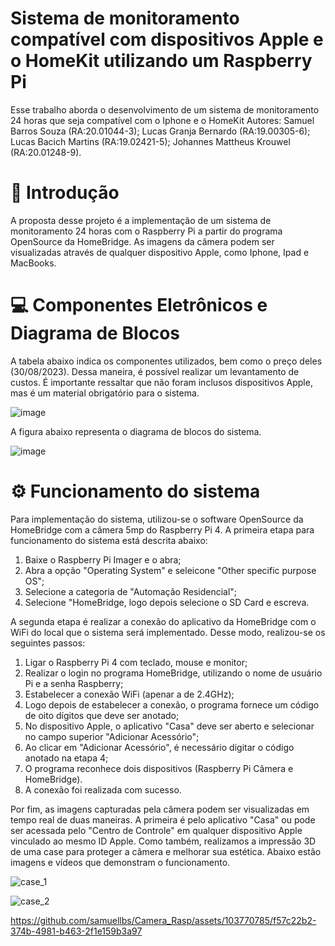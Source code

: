 # Sistema de monitoramento compatível com dispositivos Apple e o HomeKit utilizando um Raspberry Pi

Esse trabalho aborda o desenvolvimento de um sistema de monitoramento 24 horas que seja compatível com o Iphone e o HomeKit
Autores: Samuel Barros Souza           (RA:20.01044-3);
         Lucas Granja Bernardo         (RA:19.00305-6);
         Lucas Bacich Martins          (RA:19.02421-5);
         Johannes Mattheus Krouwel     (RA:20.01248-9).

# 🚀 Introdução

A proposta desse projeto é a implementação de um sistema de monitoramento 24 horas com o Raspberry Pi a partir do programa OpenSource da HomeBridge. As imagens da câmera podem ser visualizadas através de qualquer dispositivo Apple, como Iphone, Ipad e MacBooks.

# 💻 Componentes Eletrônicos e Diagrama de Blocos

A tabela abaixo indica os componentes utilizados, bem como o preço deles (30/08/2023). Dessa maneira, é possível realizar um levantamento de custos. É importante ressaltar que não foram inclusos dispositivos Apple, mas é um material obrigatório para o sistema.

![image](https://github.com/samuellbs/Camera_raspberry/assets/103770785/5b0ba676-8ccc-4689-94f4-4617c6158058)

A figura abaixo representa o diagrama de blocos do sistema.

![image](https://github.com/samuellbs/Camera_Rasp/assets/103770785/63ca8ebe-0c5a-48c8-9d98-0d1ea1a07e76)

#  ⚙️ Funcionamento do sistema

Para implementação do sistema, utilizou-se o software OpenSource da HomeBridge com a câmera 5mp do Raspberry Pi 4. A primeira etapa para funcionamento do sistema está descrita abaixo:

1. Baixe o Raspberry Pi Imager e o abra;
2. Abra a opção "Operating System" e seleicone "Other specific purpose OS";
3. Selecione a categoria de "Automação Residencial";
4. Selecione "HomeBridge, logo depois selecione o SD Card e escreva.

A segunda etapa é realizar a conexão do aplicativo da HomeBridge com o WiFi do local que o sistema será implementado. Desse modo, realizou-se os seguintes passos:

1. Ligar o Raspberry Pi 4 com teclado, mouse e monitor;
2. Realizar o login no programa HomeBridge, utilizando o nome de usuário Pi e a senha Raspberry;
3. Estabelecer a conexão WiFi (apenar a de 2.4GHz);
4. Logo depois de estabelecer a conexão, o programa fornece um código de oito dígitos que deve ser anotado;
5. No dispositivo Apple, o aplicativo "Casa" deve ser aberto e selecionar no campo superior "Adicionar Acessório";
6. Ao clicar em "Adicionar Acessório", é necessário digitar o código anotado na etapa 4;
7. O programa reconhece dois dispositivos (Raspberry Pi Câmera e HomeBridge).
8. A conexão foi realizada com sucesso.
   
Por fim, as imagens capturadas pela câmera podem ser visualizadas em tempo real de duas maneiras. A primeira é pelo aplicativo "Casa" ou pode ser acessada pelo "Centro de Controle" em qualquer dispositivo Apple vinculado ao mesmo ID Apple. Como também, realizamos a impressão 3D de uma case para proteger a câmera e melhorar sua estética. Abaixo estão imagens e vídeos que demonstram o funcionamento.

![case_1](https://github.com/samuellbs/Camera_Rasp/assets/103770785/f286963a-6cc2-4802-a0fa-77a4caf6faab)

![case_2](https://github.com/samuellbs/Camera_Rasp/assets/103770785/498979ed-6fc3-4ccb-96a0-06bf865ee50d)

https://github.com/samuellbs/Camera_Rasp/assets/103770785/f57c22b2-374b-4981-b463-2f1e159b3a97


